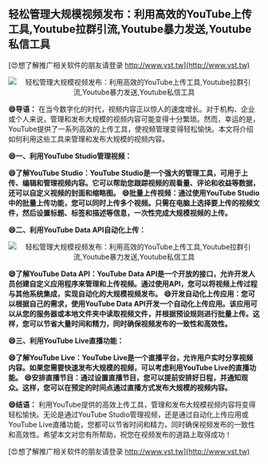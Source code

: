 ## **轻松管理大规模视频发布：利用高效的YouTube上传工具,Youtube拉群引流,Youtube暴力发送,Youtube私信工具**

[😍想了解推广相关软件的朋友请登录 http://www.vst.tw](http://www.vst.tw)

 <center><img src="https://vst.tw/MP4/tuiguang/png/7.png" alt="轻松管理大规模视频发布：利用高效的YouTube上传工具,Youtube拉群引流,Youtube暴力发送,Youtube私信工具"></center>

**😄导语：**
在当今数字化的时代，视频内容正以惊人的速度增长。对于机构、企业或个人来说，管理和发布大规模的视频内容可能变得十分繁琐。然而，幸运的是，YouTube提供了一系列高效的上传工具，使视频管理变得轻松愉快。本文将介绍如何利用这些工具来管理和发布大规模的视频内容。

**😄一、利用YouTube Studio管理视频：**

**😄了解YouTube Studio：YouTube Studio是一个强大的管理工具，可用于上传、编辑和管理视频内容。它可以帮助您跟踪视频的观看量、评论和收益等数据，还可以自定义视频的封面和缩略图。**
**😄批量上传视频：通过使用YouTube Studio中的批量上传功能，您可以同时上传多个视频。只需在电脑上选择要上传的视频文件，然后设置标题、标签和描述等信息，一次性完成大规模视频的上传。**

**😄二、利用YouTube Data API自动化上传：**

 <center><img src="https://vst.tw/MP4/tuiguang/png/2.png" alt="轻松管理大规模视频发布：利用高效的YouTube上传工具,Youtube拉群引流,Youtube暴力发送,Youtube私信工具"></center>

**😄了解YouTube Data API：YouTube Data API是一个开放的接口，允许开发人员创建自定义应用程序来管理和上传视频。通过使用API，您可以将视频上传过程与其他系统集成，实现自动化的大规模视频发布。**
**😄开发自动化上传应用：您可以根据自己的需求，使用YouTube Data API开发一个自动化上传应用。该应用可以从您的服务器或本地文件夹中读取视频文件，并根据预设规则进行批量上传。这样，您可以节省大量时间和精力，同时确保视频发布的一致性和高效性。**

**😄三、利用YouTube Live直播功能：**

**😄了解YouTube Live：YouTube Live是一个直播平台，允许用户实时分享视频内容。如果您需要快速发布大规模的视频，可以考虑利用YouTube Live的直播功能。**
**😄安排直播节目：通过设置直播节目，您可以提前安排好日程，并通知观众。这样，您可以在预定的时间点通过直播方式发布大规模的视频内容。**

**😄结语：**
利用YouTube提供的高效上传工具，管理和发布大规模视频内容将变得轻松愉快。无论是通过YouTube Studio管理视频，还是通过自动化上传应用或YouTube Live直播功能，您都可以节省时间和精力，同时确保视频发布的一致性和高效性。希望本文对您有所帮助，祝您在视频发布的道路上取得成功！

[😍想了解推广相关软件的朋友请登录 http://www.vst.tw](http://www.vst.tw)



